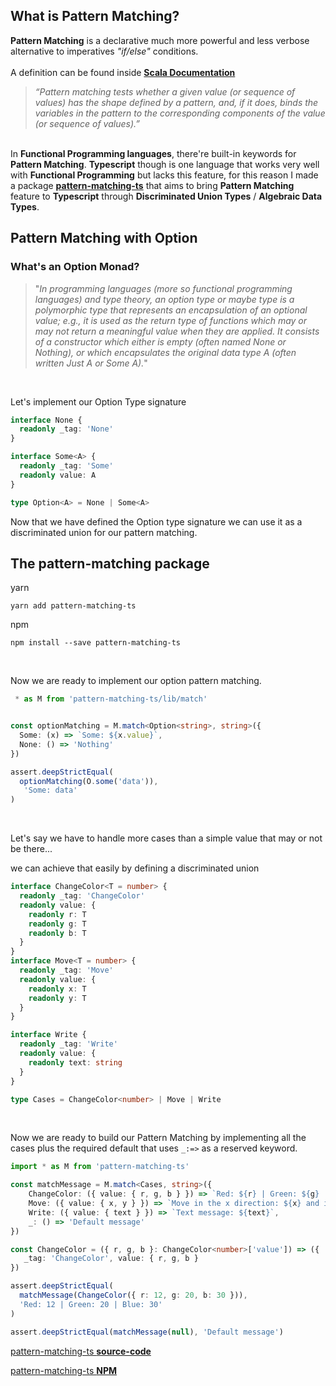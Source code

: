 ## What is Pattern Matching? 


  <strong>Pattern Matching</strong> is a declarative much more powerful and less verbose alternative to imperatives <i>"if/else"</i> conditions.<br/><br/>
  A definition can be found inside <a href="https://docs.scala-lang.org/tour/pattern-matching.html"><strong>Scala Documentation</strong></a><br>
><i>“Pattern matching tests whether a given value (or sequence of values) has the shape defined by a pattern, and, if it does, binds the variables in the pattern to the corresponding components of the value (or sequence of values).”
</i>

<br>
  In <strong>Functional Programming languages</strong>, there're built-in keywords for <strong>Pattern Matching</strong>. <strong>Typescript</strong> though is one language that works very well with <strong>Functional Programming</strong> but lacks this feature, for this reason I made a package <a href="https://github.com/nrdlab/pattern-matching-ts"><strong>pattern-matching-ts</strong></a> that aims to bring <strong>Pattern Matching</strong> feature to <strong>Typescript</strong> through <strong>Discriminated Union Types</strong> / <strong>Algebraic Data Types</strong>.
</p>



## Pattern Matching with Option 
### What's an Option Monad? 

> "<i>In programming languages (more so functional programming languages) and type theory, an option type or maybe type is a polymorphic type that represents an encapsulation of an optional value; e.g., it is used as the return type of functions which may or may not return a meaningful value when they are applied. It consists of a constructor which either is empty (often named None or Nothing), or which encapsulates the original data type A (often written Just A or Some A).</i>"<br/>

<br/>
<p>Let's implement our Option Type signature</p>


```ts
interface None {
  readonly _tag: 'None'
}

interface Some<A> {
  readonly _tag: 'Some'
  readonly value: A
}

type Option<A> = None | Some<A>
```

<p>Now that we have defined the Option type signature we can use it as a discriminated union for our pattern matching.</p>

## The pattern-matching package 


yarn

```shell
yarn add pattern-matching-ts
```
npm
```shell
npm install --save pattern-matching-ts
```

<br/>
<p>Now we are ready to implement our option pattern matching.</p>

```ts
 * as M from 'pattern-matching-ts/lib/match' 


const optionMatching = M.match<Option<string>, string>({
  Some: (x) => `Some: ${x.value}`,
  None: () => 'Nothing'
})

assert.deepStrictEqual(
  optionMatching(O.some('data')),
   'Some: data'
)
```
<br>

Let's say we have to handle more cases than a simple value that may or not be there...

we can achieve that easily by defining a discriminated union

```ts
interface ChangeColor<T = number> {
  readonly _tag: 'ChangeColor'
  readonly value: {
    readonly r: T
    readonly g: T
    readonly b: T
  }
}
interface Move<T = number> {
  readonly _tag: 'Move'
  readonly value: {
    readonly x: T
    readonly y: T 
  }
}

interface Write {
  readonly _tag: 'Write'
  readonly value: {
    readonly text: string
  }
}

type Cases = ChangeColor<number> | Move | Write 
```
<br/>

Now we are ready to build our Pattern Matching by implementing all the cases 
plus the required default that uses `_:=>` as a reserved keyword.  

```ts
import * as M from 'pattern-matching-ts'

const matchMessage = M.match<Cases, string>({
    ChangeColor: ({ value: { r, g, b } }) => `Red: ${r} | Green: ${g} | Blue: ${b}`,
    Move: ({ value: { x, y } }) => `Move in the x direction: ${x} and in the y direction: ${y}`,
    Write: ({ value: { text } }) => `Text message: ${text}`,
    _: () => 'Default message' 
})

const ChangeColor = ({ r, g, b }: ChangeColor<number>['value']) => ({
   _tag: 'ChangeColor', value: { r, g, b }
}) 

assert.deepStrictEqual(
  matchMessage(ChangeColor({ r: 12, g: 20, b: 30 })),
  'Red: 12 | Green: 20 | Blue: 30'
)

assert.deepStrictEqual(matchMessage(null), 'Default message')
```

[pattern-matching-ts **source-code**](https://github.com/nrdlab/pattern-matching-ts)

[pattern-matching-ts **NPM**](https://www.npmjs.com/package/pattern-matching-ts)